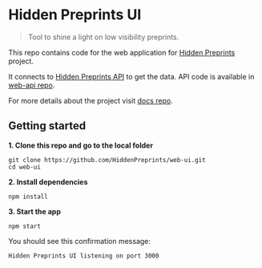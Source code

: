 # Hidden Preprints UI

> Tool to shine a light on low visibility preprints.

This repo contains code for the web application for
[Hidden Preprints](https://hiddenpreprints.org) project.

It connects to [Hidden Preprints API](https://api.hiddenpreprints.org) to get the data.
API code is available in [web-api repo](https://github.com/HiddenPreprints/web-api).

For more details about the project visit [docs repo](https://github.com/HiddenPreprints/docs).

## Getting started

**1. Clone this repo and go to the local folder**

```
git clone https://github.com/HiddenPreprints/web-ui.git
cd web-ui
```

**2. Install dependencies**

```
npm install
```

**3. Start the app**

```
npm start
```

You should see this confirmation message:

```
Hidden Preprints UI listening on port 3000
```
